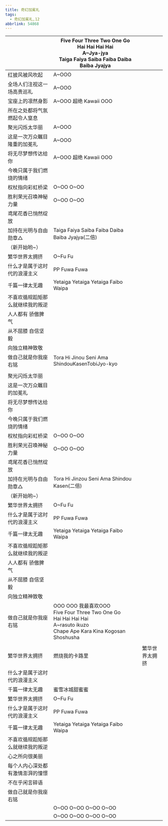 ```yaml
---
title: 奇幻加冕礼
tags:
  - 奇幻加冕礼,12
abbrlink: 54868
---
```

|      |Five Four Three Two One Go<br>Hai Hai Hai Hai<br>A~Jya-jya<br>Taiga Faiya Saiba Faiba Daiba Baiba Jyajya|      |
|--|--|--|
|红披风被风吹起|A~OOO|      |
|全场人们注视这一场高贵巡礼|A~OOO|      |
|宝座上的凛然身影|A~OOO 超绝 Kawaii OOO|      |
|所在之处都将气氛燃起令人窒息|      |      |
|聚光闪烁太华丽|A~OOO|      |
|这是一次万众瞩目隆重的加冕礼|A~OOO|      |
|将无尽梦想传达给你|A~OOO 超绝 Kawaii OOO|      |
|今晚只属于我们燃烧的情绪|      |      |
|权杖指向彩虹桥梁|O~OO O~OO|      |
|胜利荣光召唤神秘力量|O~OO O~OO|      |
|鸢尾花香已悄然绽放|      |      |
|加持在光明与自由勋章△|Taiga Faiya Saiba Faiba Daiba Baiba Jyajya(二倍)|      |
|（新开始哟~）|      |      |
|繁华世界太拥挤|O~Fu Fu|      |
|什么才是属于这时代的浪漫主义|PP Fuwa Fuwa|      |
|千篇一律太无趣|Yetaiga Yetaiga Yetaiga Faibo Waipa|      |
|不喜欢循规蹈矩那么就继续我的叛逆|      |      |
|人人都有 骄傲脾气|      |      |
|从不屈膝 自信坚毅|      |      |
|向独立精神致敬|      |      |
|做自己就是你我座右铭|Tora Hi Jinou Seni Ama ShindouKasenTobiJyo-kyo|      |
|      |      |      |
|聚光闪烁太华丽|      |      |
|这是一次万众瞩目的加冕礼|      |      |
|将无尽梦想传达给你|      |      |
|今晚只属于我们燃烧的情绪|      |      |
|权杖指向彩虹桥梁|O~OO O~OO|      |
|胜利荣光召唤神秘力量|O~OO O~OO|      |
|鸢尾花香已悄然绽放|      |      |
|加持在光明与自由勋章△|Tora Hi Jinzou Seni Ama Shindou Kasen(二倍)|      |
|（新开始哟~）|      |      |
|繁华世界太拥挤|O~Fu Fu|      |
|什么才是属于这时代的浪漫主义|PP Fuwa Fuwa|      |
|千篇一律太无趣|Yetaiga Yetaiga Yetaiga Faibo Waipa|      |
|不喜欢循规蹈矩那么就继续我的叛逆|      |      |
|人人都有 骄傲脾气|      |      |
|从不屈膝 自信坚毅|      |      |
|向独立精神致敬|      |      |
|做自己就是你我座右铭|OOO OOO 我最喜欢OOO<br>Five Four Three Two One Go<br>Hai Hai Hai Hai<br>A~rasuto ikuzo<br>Chape Ape Kara Kina Kogosan Shoshusha|      |
|      |      |      |
|繁华世界太拥挤|燃烧我的卡路里|繁华世界太拥挤|
|什么才是属于这时代的浪漫主义|      |      |
|千篇一律太无趣|蜜雪冰城甜蜜蜜|      |
|繁华世界太拥挤|O~Fu Fu|      |
|什么才是属于这时代的浪漫主义|PP Fuwa Fuwa|      |
|千篇一律太无趣|Yetaiga Yetaiga Yetaiga Faibo Waipa|      |
|不喜欢循规蹈矩那么就继续我的叛逆|      |      |
|心之所向很美丽|      |      |
|每个人内心深处都有激情澎湃的憧憬|      |      |
|不在乎闲言碎语|      |      |
|做自己就是你我座右铭|      |      |
|      |O~OO O~OO O~OO O~OO|      |
|      |O~OO O~OO O~OO O~OO|      |